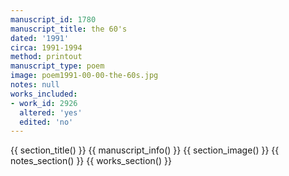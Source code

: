 ```yaml
---
manuscript_id: 1780
manuscript_title: the 60's
dated: '1991'
circa: 1991-1994
method: printout
manuscript_type: poem
image: poem1991-00-00-the-60s.jpg
notes: null
works_included:
- work_id: 2926
  altered: 'yes'
  edited: 'no'
---
```


{{ section_title() }}
{{ manuscript_info() }}
{{ section_image() }}
{{ notes_section() }}
{{ works_section() }}

